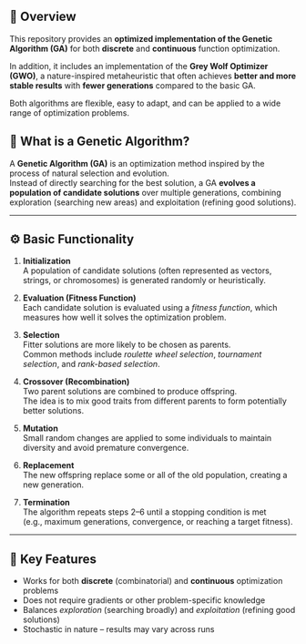 ## 🧬 Overview

This repository provides an **optimized implementation of the Genetic Algorithm (GA)** for both **discrete** and **continuous** function optimization.  

In addition, it includes an implementation of the **Grey Wolf Optimizer (GWO)**, a nature-inspired metaheuristic that often achieves **better and more stable results** with **fewer generations** compared to the basic GA.  

Both algorithms are flexible, easy to adapt, and can be applied to a wide range of optimization problems.

## 🧬 What is a Genetic Algorithm?

A **Genetic Algorithm (GA)** is an optimization method inspired by the process of natural selection and evolution.  
Instead of directly searching for the best solution, a GA **evolves a population of candidate solutions** over multiple generations, combining exploration (searching new areas) and exploitation (refining good solutions).  

---

## ⚙️ Basic Functionality

1. **Initialization**  
   A population of candidate solutions (often represented as vectors, strings, or chromosomes) is generated randomly or heuristically.  

2. **Evaluation (Fitness Function)**  
   Each candidate solution is evaluated using a *fitness function*, which measures how well it solves the optimization problem.  

3. **Selection**  
   Fitter solutions are more likely to be chosen as parents.  
   Common methods include *roulette wheel selection*, *tournament selection*, and *rank-based selection*.  

4. **Crossover (Recombination)**  
   Two parent solutions are combined to produce offspring.  
   The idea is to mix good traits from different parents to form potentially better solutions.  

5. **Mutation**  
   Small random changes are applied to some individuals to maintain diversity and avoid premature convergence.  

6. **Replacement**  
   The new offspring replace some or all of the old population, creating a new generation.  

7. **Termination**  
   The algorithm repeats steps 2–6 until a stopping condition is met  
   (e.g., maximum generations, convergence, or reaching a target fitness).  

---

## 🔑 Key Features

- Works for both **discrete** (combinatorial) and **continuous** optimization problems  
- Does not require gradients or other problem-specific knowledge  
- Balances *exploration* (searching broadly) and *exploitation* (refining good solutions)  
- Stochastic in nature – results may vary across runs  
